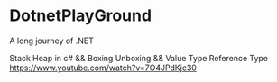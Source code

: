 # DotnetPlayGround

A long journey of .NET

Stack Heap in c# && Boxing Unboxing && Value Type Reference Type
https://www.youtube.com/watch?v=7O4JPdKjc30
